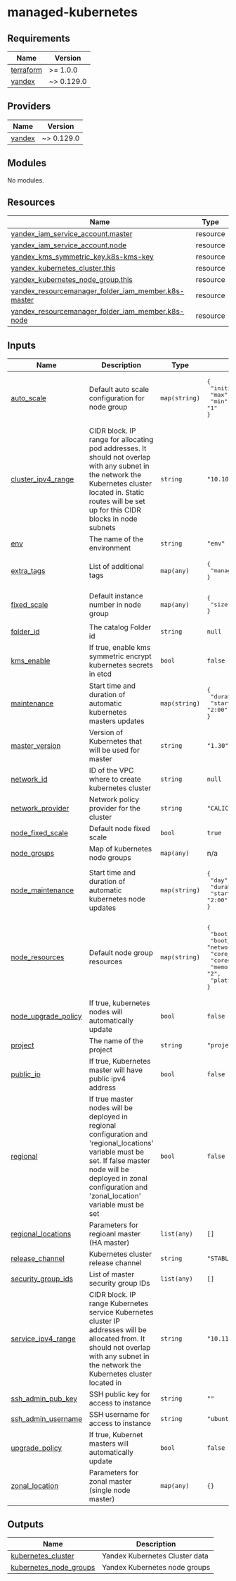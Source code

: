 # managed-kubernetes

<!-- BEGINNING OF PRE-COMMIT-TERRAFORM DOCS HOOK -->
## Requirements

| Name | Version |
|------|---------|
| <a name="requirement_terraform"></a> [terraform](#requirement\_terraform) | >= 1.0.0 |
| <a name="requirement_yandex"></a> [yandex](#requirement\_yandex) | ~> 0.129.0 |

## Providers

| Name | Version |
|------|---------|
| <a name="provider_yandex"></a> [yandex](#provider\_yandex) | ~> 0.129.0 |

## Modules

No modules.

## Resources

| Name | Type |
|------|------|
| [yandex_iam_service_account.master](https://registry.terraform.io/providers/yandex-cloud/yandex/latest/docs/resources/iam_service_account) | resource |
| [yandex_iam_service_account.node](https://registry.terraform.io/providers/yandex-cloud/yandex/latest/docs/resources/iam_service_account) | resource |
| [yandex_kms_symmetric_key.k8s-kms-key](https://registry.terraform.io/providers/yandex-cloud/yandex/latest/docs/resources/kms_symmetric_key) | resource |
| [yandex_kubernetes_cluster.this](https://registry.terraform.io/providers/yandex-cloud/yandex/latest/docs/resources/kubernetes_cluster) | resource |
| [yandex_kubernetes_node_group.this](https://registry.terraform.io/providers/yandex-cloud/yandex/latest/docs/resources/kubernetes_node_group) | resource |
| [yandex_resourcemanager_folder_iam_member.k8s-master](https://registry.terraform.io/providers/yandex-cloud/yandex/latest/docs/resources/resourcemanager_folder_iam_member) | resource |
| [yandex_resourcemanager_folder_iam_member.k8s-node](https://registry.terraform.io/providers/yandex-cloud/yandex/latest/docs/resources/resourcemanager_folder_iam_member) | resource |

## Inputs

| Name | Description | Type | Default | Required |
|------|-------------|------|---------|:--------:|
| <a name="input_auto_scale"></a> [auto\_scale](#input\_auto\_scale) | Default auto scale configuration for node group | `map(string)` | <pre>{<br>  "initial": "1",<br>  "max": "2",<br>  "min": "1"<br>}</pre> | no |
| <a name="input_cluster_ipv4_range"></a> [cluster\_ipv4\_range](#input\_cluster\_ipv4\_range) | CIDR block. IP range for allocating pod addresses. It should not overlap with any subnet in the network the Kubernetes cluster located in. Static routes will be set up for this CIDR blocks in node subnets | `string` | `"10.100.0.0/16"` | no |
| <a name="input_env"></a> [env](#input\_env) | The name of the environment | `string` | `"env"` | no |
| <a name="input_extra_tags"></a> [extra\_tags](#input\_extra\_tags) | List of additional tags | `map(any)` | <pre>{<br>  "managed-by": "terraform"<br>}</pre> | no |
| <a name="input_fixed_scale"></a> [fixed\_scale](#input\_fixed\_scale) | Default instance number in node group | `map(any)` | <pre>{<br>  "size": 1<br>}</pre> | no |
| <a name="input_folder_id"></a> [folder\_id](#input\_folder\_id) | The catalog Folder id | `string` | `null` | no |
| <a name="input_kms_enable"></a> [kms\_enable](#input\_kms\_enable) | If true, enable kms symmetric encrypt kubernetes secrets in etcd | `bool` | `false` | no |
| <a name="input_maintenance"></a> [maintenance](#input\_maintenance) | Start time and duration of automatic kubernetes masters updates | `map(string)` | <pre>{<br>  "duration": "3h",<br>  "start_time": "2:00"<br>}</pre> | no |
| <a name="input_master_version"></a> [master\_version](#input\_master\_version) | Version of Kubernetes that will be used for master | `string` | `"1.30"` | no |
| <a name="input_network_id"></a> [network\_id](#input\_network\_id) | ID of the VPC where to create kubernetes cluster | `string` | `null` | no |
| <a name="input_network_provider"></a> [network\_provider](#input\_network\_provider) | Network policy provider for the cluster | `string` | `"CALICO"` | no |
| <a name="input_node_fixed_scale"></a> [node\_fixed\_scale](#input\_node\_fixed\_scale) | Default node fixed scale | `bool` | `true` | no |
| <a name="input_node_groups"></a> [node\_groups](#input\_node\_groups) | Map of kubernetes node groups | `map(any)` | n/a | yes |
| <a name="input_node_maintenance"></a> [node\_maintenance](#input\_node\_maintenance) | Start time and duration of automatic kubernetes node updates | `map(string)` | <pre>{<br>  "day": "sunday",<br>  "duration": "3h",<br>  "start_time": "2:00"<br>}</pre> | no |
| <a name="input_node_resources"></a> [node\_resources](#input\_node\_resources) | Default node group resources | `map(string)` | <pre>{<br>  "boot_disk_size": "64",<br>  "boot_disk_type": "network-ssd",<br>  "core_fraction": "5",<br>  "cores": "2",<br>  "memory": "2",<br>  "platform_id": "standard-v2"<br>}</pre> | no |
| <a name="input_node_upgrade_policy"></a> [node\_upgrade\_policy](#input\_node\_upgrade\_policy) | If true, kubernetes nodes will automatically update | `bool` | `false` | no |
| <a name="input_project"></a> [project](#input\_project) | The name of the project | `string` | `"project"` | no |
| <a name="input_public_ip"></a> [public\_ip](#input\_public\_ip) | If true, Kubernetes master will have public ipv4 address | `bool` | `false` | no |
| <a name="input_regional"></a> [regional](#input\_regional) | If true master nodes will be deployed in regional configuration and 'regional\_locations' variable must be set. If false master node will be deployed in zonal configuration and 'zonal\_location' variable must be set | `bool` | `false` | no |
| <a name="input_regional_locations"></a> [regional\_locations](#input\_regional\_locations) | Parameters for regioanl master (HA master) | `list(any)` | `[]` | no |
| <a name="input_release_channel"></a> [release\_channel](#input\_release\_channel) | Kubernetes cluster release channel | `string` | `"STABLE"` | no |
| <a name="input_security_group_ids"></a> [security\_group\_ids](#input\_security\_group\_ids) | List of master security group IDs | `list(any)` | `[]` | no |
| <a name="input_service_ipv4_range"></a> [service\_ipv4\_range](#input\_service\_ipv4\_range) | CIDR block. IP range Kubernetes service Kubernetes cluster IP addresses will be allocated from. It should not overlap with any subnet in the network the Kubernetes cluster located in | `string` | `"10.110.0.0/16"` | no |
| <a name="input_ssh_admin_pub_key"></a> [ssh\_admin\_pub\_key](#input\_ssh\_admin\_pub\_key) | SSH public key for access to instance | `string` | `""` | no |
| <a name="input_ssh_admin_username"></a> [ssh\_admin\_username](#input\_ssh\_admin\_username) | SSH username for access to instance | `string` | `"ubuntu"` | no |
| <a name="input_upgrade_policy"></a> [upgrade\_policy](#input\_upgrade\_policy) | If true, Kubernet masters will automatically update | `bool` | `false` | no |
| <a name="input_zonal_location"></a> [zonal\_location](#input\_zonal\_location) | Parameters for zonal master (single node master) | `map(any)` | `{}` | no |

## Outputs

| Name | Description |
|------|-------------|
| <a name="output_kubernetes_cluster"></a> [kubernetes\_cluster](#output\_kubernetes\_cluster) | Yandex Kubernetes Cluster data |
| <a name="output_kubernetes_node_groups"></a> [kubernetes\_node\_groups](#output\_kubernetes\_node\_groups) | Yandex Kubernetes node groups |
<!-- END OF PRE-COMMIT-TERRAFORM DOCS HOOK -->
